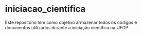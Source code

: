# iniciacao_cientifica
Este repositório tem como objetivo armazenar todos os códigos e documentos utilizados durante a iniciação científica na UFOP
